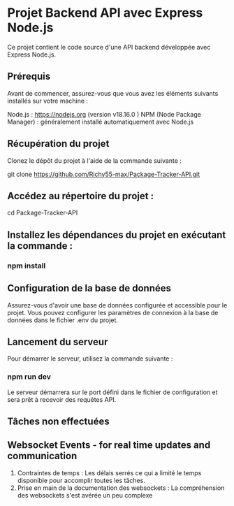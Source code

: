 # Projet Backend API avec Express Node.js
Ce projet contient le code source d'une API backend développée avec Express Node.js.

## Prérequis
Avant de commencer, assurez-vous que vous avez les éléments suivants installés sur votre machine :

Node.js : https://nodejs.org (version v18.16.0 )
NPM (Node Package Manager) : généralement installé automatiquement avec Node.js

## Récupération du projet
Clonez le dépôt du projet à l'aide de la commande suivante :

git clone https://github.com/Richy55-max/Package-Tracker-API.git

## Accédez au répertoire du projet :
cd Package-Tracker-API


## Installez les dépendances du projet en exécutant la commande :
### npm install

## Configuration de la base de données
Assurez-vous d'avoir une base de données configurée et accessible pour le projet. Vous pouvez configurer les paramètres de connexion à la base de données dans le fichier .env du projet.

## Lancement du serveur

Pour démarrer le serveur, utilisez la commande suivante :
### npm run dev
Le serveur démarrera sur le port défini dans le fichier de configuration et sera prêt à recevoir des requêtes API.

## Tâches non effectuées 

 ## Websocket Events - for real time updates and communication

1. Contraintes de temps : Les délais serrés ce qui a limité le temps disponible pour accomplir toutes les tâches.
2. Prise en main de la documentation des websockets : La compréhension des websockets s'est avérée un peu complexe